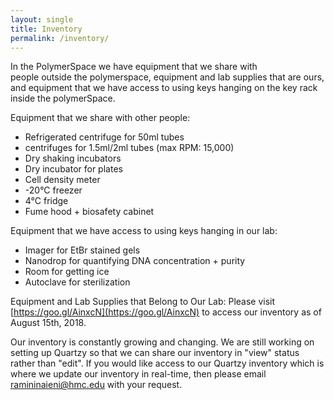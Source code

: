 ```yaml
---
layout: single
title: Inventory
permalink: /inventory/
---
```


In the PolymerSpace we have equipment that we share with  
people outside the polymerspace, equipment and lab supplies 
that are ours, and equipment that we have access to using 
keys hanging on the key rack inside the polymerSpace.

Equipment that we share with other people:
- Refrigerated centrifuge for 50ml tubes
- centrifuges for 1.5ml/2ml tubes (max RPM: 15,000) 
- Dry shaking incubators
- Dry incubator for plates
- Cell density meter
- -20°C freezer
- 4°C fridge 
- Fume hood + biosafety cabinet

Equipment that we have access to using keys hanging in our lab:
- Imager for EtBr stained gels
- Nanodrop for quantifying DNA concentration + purity
- Room for getting ice 
- Autoclave for sterilization 

Equipment and Lab Supplies that Belong to Our Lab:
Please visit [https://goo.gl/AinxcN](https://goo.gl/AinxcN) to access our inventory 
as of August 15th, 2018. 

Our inventory is constantly growing and changing. We are still
working on setting up Quartzy so that we can share our inventory 
in "view" status rather than "edit". If you would like access to our 
Quartzy inventory which is where we update our inventory in real-time, 
then please email [ramininaieni@hmc.edu](mailto:ramininaieni@hmc.edu) with your request.